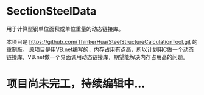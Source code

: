 # SectionSteelData
 用于计算型钢单位面积或单位重量的动态链接库。
 
 本项目是 https://github.com/ThinkerHua/SteelStructureCalculationTool.git 的重制版。
 原项目是用VB.net编写的，内存占用有点高，所以计划用C做一个动态链接库，VB.net做一个界面调用动态链接库，期望能解决内存占用高的问题。
 
# 项目尚未完工，持续编辑中...
